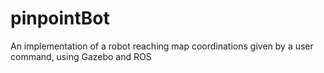 # pinpointBot
An implementation of a robot reaching map coordinations given by a user command, using Gazebo and ROS

